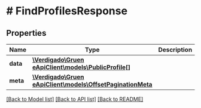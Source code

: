 # # FindProfilesResponse

## Properties

Name | Type | Description | Notes
------------ | ------------- | ------------- | -------------
**data** | [**\Verdigado\Gruen eApiClient\models\PublicProfile[]**](PublicProfile.md) |  |
**meta** | [**\Verdigado\Gruen eApiClient\models\OffsetPaginationMeta**](OffsetPaginationMeta.md) |  |

[[Back to Model list]](../../README.md#models) [[Back to API list]](../../README.md#endpoints) [[Back to README]](../../README.md)
